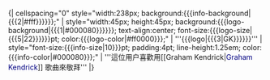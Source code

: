 <div style="float:{{{float|left}}}; border:{{{border-width|1}}}px solid {{{border-color|{{{1|#000}}}}}}; margin:1px;">
{| cellspacing="0" style="width:238px; background:{{{info-background|{{{2|#fff}}}}}};"
| style="width:45px; height:45px; background:{{{logo-background|{{{1|#000080}}}}}}; text-align:center; font-size:{{{logo-size|{{{5|22}}}}}}pt; color:{{{logo-color|#ff0000}}};" | '''{{{logo|{{{3|GK}}}}}}'''
| style="font-size:{{{info-size|10}}}pt; padding:4pt; line-height:1.25em; color:{{{info-color|#000080}}};" | '''這位用户喜歡用[[Graham Kendrick|<span style="color:#000080">Graham Kendrick</span>]] 歌曲來敬拜'''
|}</div>